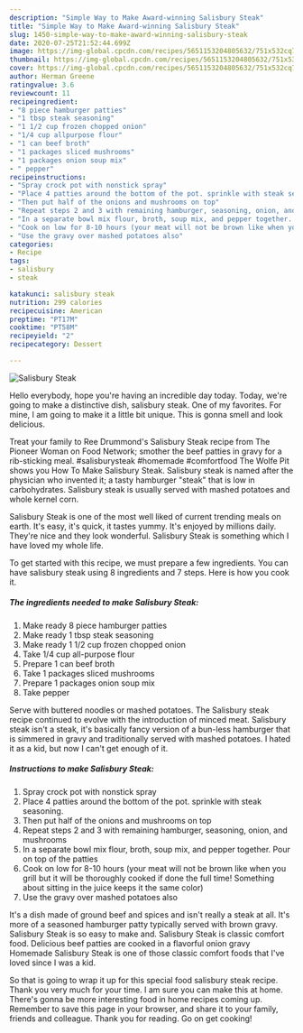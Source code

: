 ```yaml
---
description: "Simple Way to Make Award-winning Salisbury Steak"
title: "Simple Way to Make Award-winning Salisbury Steak"
slug: 1450-simple-way-to-make-award-winning-salisbury-steak
date: 2020-07-25T21:52:44.699Z
image: https://img-global.cpcdn.com/recipes/5651153204805632/751x532cq70/salisbury-steak-recipe-main-photo.jpg
thumbnail: https://img-global.cpcdn.com/recipes/5651153204805632/751x532cq70/salisbury-steak-recipe-main-photo.jpg
cover: https://img-global.cpcdn.com/recipes/5651153204805632/751x532cq70/salisbury-steak-recipe-main-photo.jpg
author: Herman Greene
ratingvalue: 3.6
reviewcount: 11
recipeingredient:
- "8 piece hamburger patties"
- "1 tbsp steak seasoning"
- "1 1/2 cup frozen chopped onion"
- "1/4 cup allpurpose flour"
- "1 can beef broth"
- "1 packages sliced mushrooms"
- "1 packages onion soup mix"
- " pepper"
recipeinstructions:
- "Spray crock pot with nonstick spray"
- "Place 4 patties around the bottom of the pot. sprinkle with steak seasoning."
- "Then put half of the onions and mushrooms on top"
- "Repeat steps 2 and 3 with remaining hamburger, seasoning, onion, and mushrooms"
- "In a separate bowl mix flour, broth, soup mix, and pepper together. Pour on top of the patties"
- "Cook on low for 8-10 hours (your meat will not be brown like when you grill but it will be thoroughly cooked if done the full time! Something about sitting in the juice keeps it the same color)"
- "Use the gravy over mashed potatoes also"
categories:
- Recipe
tags:
- salisbury
- steak

katakunci: salisbury steak 
nutrition: 299 calories
recipecuisine: American
preptime: "PT17M"
cooktime: "PT58M"
recipeyield: "2"
recipecategory: Dessert

---
```



![Salisbury Steak](https://img-global.cpcdn.com/recipes/5651153204805632/751x532cq70/salisbury-steak-recipe-main-photo.jpg)

Hello everybody, hope you're having an incredible day today. Today, we're going to make a distinctive dish, salisbury steak. One of my favorites. For mine, I am going to make it a little bit unique. This is gonna smell and look delicious.

Treat your family to Ree Drummond&#39;s Salisbury Steak recipe from The Pioneer Woman on Food Network; smother the beef patties in gravy for a rib-sticking meal. #salisburysteak #homemade #comfortfood The Wolfe Pit shows you How To Make Salisbury Steak. Salisbury steak is named after the physician who invented it; a tasty hamburger &#34;steak&#34; that is low in carbohydrates. Salisbury steak is usually served with mashed potatoes and whole kernel corn.

Salisbury Steak is one of the most well liked of current trending meals on earth. It's easy, it's quick, it tastes yummy. It's enjoyed by millions daily. They're nice and they look wonderful. Salisbury Steak is something which I have loved my whole life.


To get started with this recipe, we must prepare a few ingredients. You can have salisbury steak using 8 ingredients and 7 steps. Here is how you cook it.

<!--inarticleads1-->

##### The ingredients needed to make Salisbury Steak:

1. Make ready 8 piece hamburger patties
1. Make ready 1 tbsp steak seasoning
1. Make ready 1 1/2 cup frozen chopped onion
1. Take 1/4 cup all-purpose flour
1. Prepare 1 can beef broth
1. Take 1 packages sliced mushrooms
1. Prepare 1 packages onion soup mix
1. Take  pepper


Serve with buttered noodles or mashed potatoes. The Salisbury steak recipe continued to evolve with the introduction of minced meat. Salisbury steak isn&#39;t a steak, it&#39;s basically fancy version of a bun-less hamburger that is simmered in gravy and traditionally served with mashed potatoes. I hated it as a kid, but now I can&#39;t get enough of it. 

<!--inarticleads2-->

##### Instructions to make Salisbury Steak:

1. Spray crock pot with nonstick spray
1. Place 4 patties around the bottom of the pot. sprinkle with steak seasoning.
1. Then put half of the onions and mushrooms on top
1. Repeat steps 2 and 3 with remaining hamburger, seasoning, onion, and mushrooms
1. In a separate bowl mix flour, broth, soup mix, and pepper together. Pour on top of the patties
1. Cook on low for 8-10 hours (your meat will not be brown like when you grill but it will be thoroughly cooked if done the full time! Something about sitting in the juice keeps it the same color)
1. Use the gravy over mashed potatoes also


It&#39;s a dish made of ground beef and spices and isn&#39;t really a steak at all. It&#39;s more of a seasoned hamburger patty typically served with brown gravy. Salisbury Steak is so easy to make and. Salisbury Steak is classic comfort food. Delicious beef patties are cooked in a flavorful onion gravy Homemade Salisbury Steak is one of those classic comfort foods that I&#39;ve loved since I was a kid. 

So that is going to wrap it up for this special food salisbury steak recipe. Thank you very much for your time. I am sure you can make this at home. There's gonna be more interesting food in home recipes coming up. Remember to save this page in your browser, and share it to your family, friends and colleague. Thank you for reading. Go on get cooking!

